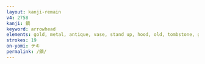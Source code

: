 ```yaml
---
layout: kanji-remain
v4: 2758
kanji: 鏑
keyword: arrowhead
elements: gold, metal, antique, vase, stand up, hood, old, tombstone, gravestone, church, ten, needle, mouth
strokes: 19
on-yomi: テキ
permalink: /鏑/
---
```






